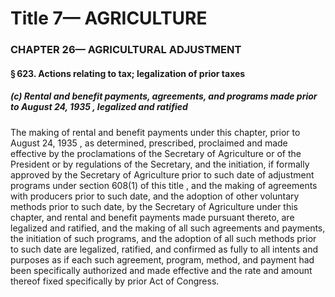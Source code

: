 
# Title 7— AGRICULTURE
### CHAPTER 26— AGRICULTURAL ADJUSTMENT
#### § 623. Actions relating to tax; legalization of prior taxes
##### (c) Rental and benefit payments, agreements, and programs made prior to August 24, 1935 , legalized and ratified

The making of rental and benefit payments under this chapter, prior to August 24, 1935 , as determined, prescribed, proclaimed and made effective by the proclamations of the Secretary of Agriculture or of the President or by regulations of the Secretary, and the initiation, if formally approved by the Secretary of Agriculture prior to such date of adjustment programs under section 608(1) of this title , and the making of agreements with producers prior to such date, and the adoption of other voluntary methods prior to such date, by the Secretary of Agriculture under this chapter, and rental and benefit payments made pursuant thereto, are legalized and ratified, and the making of all such agreements and payments, the initiation of such programs, and the adoption of all such methods prior to such date are legalized, ratified, and confirmed as fully to all intents and purposes as if each such agreement, program, method, and payment had been specifically authorized and made effective and the rate and amount thereof fixed specifically by prior Act of Congress.
